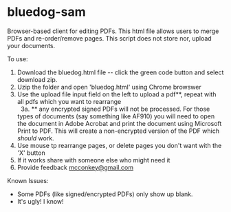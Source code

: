 # bluedog-sam
Browser-based client for editing PDFs.  This html file allows users to merge PDFs and re-order/remove pages. This script does not store nor, upload your documents.

To use: 
1. Download the bluedog.html file -- click the green code button and select download zip.
2. Uzip the folder and open 'bluedog.html' using Chrome browswer
3. Use the upload file input field on the left to upload a pdf**, repeat with all pdfs which you want to rearrange
<br />&nbsp;&nbsp;3a. ** any encrypted signed PDFs will not be processed.  For those types of documents (say something like AF910) you will need to open the document in Adobe Acrobat and print the document using Microsoft Print to PDF.  This will create a non-encrypted version of the PDF which *should* work. 
4. Use mouse tp rearrange pages, or delete pages you don't want with the 'X' button
5. If it works share with someone else who might need it
6. Provide feedback mcconkey@gmail.com

Known Issues:
* Some PDFs (like signed/encrypted PDFs) only show up blank.
* It's ugly! I know!
